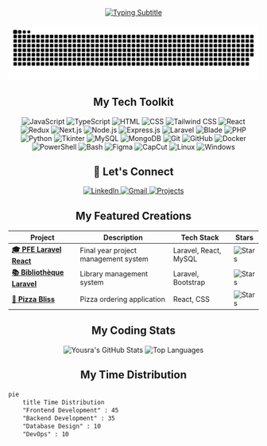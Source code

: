 <!-- Animated Typing Text -->
<div align="center">
  <a href="https://git.io/typing-svg">
    <img src="https://readme-typing-svg.demolab.com?font=Fira+Code&weight=600&size=22&duration=3000&pause=500&color=FF69B4&center=true&vCenter=true&width=600&lines=Transforming+ideas+into+digital+reality;Building+scalable+solutions+with+passion;Continuous+learner+and+problem+solver;Open+to+collaborations+and+new+challenges" alt="Typing Subtitle" />
  </a>
</div>

<!-- Rainbow Divider -->
<img src="https://i.imgur.com/mG7yP2A.png" width="100%" height="8px"/>

<!-- Snake Game Contribution Graph -->
<div align="center">
  <picture>
    <source media="(prefers-color-scheme: dark)" srcset="https://raw.githubusercontent.com/platane/platane/output/github-contribution-grid-snake-dark.svg">
    <source media="(prefers-color-scheme: light)" srcset="https://raw.githubusercontent.com/platane/platane/output/github-contribution-grid-snake.svg">
    <img alt="github-snake" src="https://raw.githubusercontent.com/platane/platane/output/github-contribution-grid-snake.svg">
  </picture>
</div>

<!-- Tech Stack with Pretty Icons -->
<h2 align="center">My Tech Toolkit</h2>
<div align="center">
  <!-- Web Languages & Frameworks -->
  <img src="https://img.shields.io/badge/JavaScript-F7DF1E?style=for-the-badge&logo=javascript&logoColor=black" alt="JavaScript" />
  <img src="https://img.shields.io/badge/TypeScript-3178C6?style=for-the-badge&logo=typescript&logoColor=white" alt="TypeScript" />
  <img src="https://img.shields.io/badge/HTML5-E34F26?style=for-the-badge&logo=html5&logoColor=white" alt="HTML" />
  <img src="https://img.shields.io/badge/CSS3-1572B6?style=for-the-badge&logo=css3&logoColor=white" alt="CSS" />
  <img src="https://img.shields.io/badge/TailwindCSS-06B6D4?style=for-the-badge&logo=tailwindcss&logoColor=white" alt="Tailwind CSS" />
  <img src="https://img.shields.io/badge/React-61DAFB?style=for-the-badge&logo=react&logoColor=black" alt="React" />
  <img src="https://img.shields.io/badge/Redux-764ABC?style=for-the-badge&logo=redux&logoColor=white" alt="Redux" />
  <img src="https://img.shields.io/badge/Next.js-000000?style=for-the-badge&logo=next.js&logoColor=white" alt="Next.js" />
  
  <!-- Backend -->
  <img src="https://img.shields.io/badge/Node.js-339933?style=for-the-badge&logo=node.js&logoColor=white" alt="Node.js" />
  <img src="https://img.shields.io/badge/Express.js-000000?style=for-the-badge&logo=express&logoColor=white" alt="Express.js" />
  <img src="https://img.shields.io/badge/Laravel-FF2D20?style=for-the-badge&logo=laravel&logoColor=white" alt="Laravel" />
  <img src="https://img.shields.io/badge/Blade-FF2D20?style=for-the-badge&logo=laravel&logoColor=white" alt="Blade" />
  <img src="https://img.shields.io/badge/PHP-777BB4?style=for-the-badge&logo=php&logoColor=white" alt="PHP" />
  <img src="https://img.shields.io/badge/Python-3776AB?style=for-the-badge&logo=python&logoColor=white" alt="Python" />
  <img src="https://img.shields.io/badge/Tkinter-FFB000?style=for-the-badge&logo=python&logoColor=white" alt="Tkinter" />

  <!-- Databases -->
  <img src="https://img.shields.io/badge/MySQL-4479A1?style=for-the-badge&logo=mysql&logoColor=white" alt="MySQL" />
  <img src="https://img.shields.io/badge/MongoDB-47A248?style=for-the-badge&logo=mongodb&logoColor=white" alt="MongoDB" />

  <!-- DevOps / Tools -->
  <img src="https://img.shields.io/badge/Git-F05032?style=for-the-badge&logo=git&logoColor=white" alt="Git" />
  <img src="https://img.shields.io/badge/GitHub-181717?style=for-the-badge&logo=github&logoColor=white" alt="GitHub" />
  <img src="https://img.shields.io/badge/Docker-2496ED?style=for-the-badge&logo=docker&logoColor=white" alt="Docker" />
  <img src="https://img.shields.io/badge/PowerShell-5391FE?style=for-the-badge&logo=powershell&logoColor=white" alt="PowerShell" />
  <img src="https://img.shields.io/badge/Bash-4EAA25?style=for-the-badge&logo=gnubash&logoColor=white" alt="Bash" />

  <!-- Design & Editing -->
  <img src="https://img.shields.io/badge/Figma-F24E1E?style=for-the-badge&logo=figma&logoColor=white" alt="Figma" />
  <img src="https://img.shields.io/badge/CapCut-000000?style=for-the-badge&logo=capcut&logoColor=white" alt="CapCut" />

  <!-- OS & Systems -->
  <img src="https://img.shields.io/badge/Linux-FCC624?style=for-the-badge&logo=linux&logoColor=black" alt="Linux" />
  <img src="https://img.shields.io/badge/Windows-0078D6?style=for-the-badge&logo=windows&logoColor=white" alt="Windows" />
</div>


<!-- Social Links with Flower Icons -->
<h2 align="center">🌸 Let's Connect</h2>
<div align="center">
  <a href="[https://www.linkedin.com/in/yousra-hamdan/](https://www.linkedin.com/in/yousra-hamdan-4a0818333/)" target="_blank">
    <img src="https://img.shields.io/badge/LinkedIn-%230077B5.svg?style=for-the-badge&logo=linkedin&logoColor=white&color=FF69B4" height="30" alt="LinkedIn" />
  </a>
  <a href="mailto:hmyousra2004@gmail.com" target="_blank">
    <img src="https://img.shields.io/badge/Gmail-%23D14836.svg?style=for-the-badge&logo=gmail&logoColor=white&color=FF69B4" height="30" alt="Gmail" />
  </a>
  <a href="https://github.com/YousraHamdan?tab=repositories" target="_blank">
    <img src="https://img.shields.io/badge/My_Projects-100000?style=for-the-badge&logo=github&logoColor=white&color=FF69B4" height="30" alt="Projects" />
  </a>
</div>

<!-- Featured Projects Section -->
<h2 align="center">My Featured Creations</h2>

<div align="center">
  
| Project | Description | Tech Stack | Stars |
|---------|-------------|------------|-------|
| **[🎓 PFE Laravel React](https://github.com/YousraHamdan/PFE_LARAVEL_REACT)** | Final year project management system | Laravel, React, MySQL | <img alt="Stars" src="https://img.shields.io/github/stars/YousraHamdan/PFE_LARAVEL_REACT?style=social&color=FF69B4"> |
| **[📚 Bibliothèque Laravel](https://github.com/YousraHamdan/bibliotheque_laravel_version2)** | Library management system | Laravel, Bootstrap | <img alt="Stars" src="https://img.shields.io/github/stars/YousraHamdan/bibliotheque_laravel_version2?style=social&color=FF69B4"> |
| **[🍕 Pizza Bliss](https://github.com/YousraHamdan/Pizza-Bliss-Reactjs)** | Pizza ordering application | React, CSS | <img alt="Stars" src="https://img.shields.io/github/stars/YousraHamdan/Pizza-Bliss-Reactjs?style=social&color=FF69B4"> |
  
</div>

<!-- GitHub Stats with Pink Theme -->
<h2 align="center">My Coding Stats</h2>

<div align="center">
  <img height="180em" src="https://github-readme-stats.vercel.app/api?username=YousraHamdan&show_icons=true&theme=dracula&hide_border=true&bg_color=FFEEF4&title_color=FF69B4&icon_color=FF69B4&text_color=59336C" alt="Yousra's GitHub Stats" />
  <img height="180em" src="https://github-readme-stats.vercel.app/api/top-langs/?username=YousraHamdan&layout=compact&theme=dracula&hide_border=true&bg_color=FFEEF4&title_color=FF69B4&text_color=59336C" alt="Top Languages" />
</div>


<!-- Time Distribution Pie Chart -->
<h2 align="center"> My Time Distribution</h2>

```mermaid
pie
    title Time Distribution
    "Frontend Development" : 45
    "Backend Development" : 35
    "Database Design" : 10
    "DevOps" : 10



